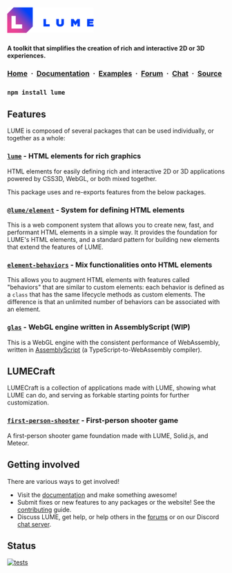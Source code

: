 <!-- # LUME -->

# <a href="//lume.io"><img src="./logo.svg" width="200" alt="LUME" title="LUME" /></a>

#### **A toolkit that simplifies the creation of rich and interactive 2D or 3D experiences.**

<h3>
  <a href="//lume.io">Home</a>&nbsp;&nbsp;·&nbsp;
  <a href="//lume.io/docs">Documentation</a>&nbsp;&nbsp;·&nbsp;
  <a href="//lume.io/docs/#/examples/hello3d">Examples</a>&nbsp;&nbsp;·&nbsp;
  <a href="//lume.community">Forum</a>&nbsp;&nbsp;·&nbsp;
  <a href="//discord.gg/PgeyevP">Chat</a>&nbsp;&nbsp;·&nbsp;
  <a href="//github.com/lume/lume">Source</a>
</h3>

### `npm install lume`

## Features

LUME is composed of several packages that can be used individually, or
together as a whole:

### [`lume`](./README.md) - HTML elements for rich graphics

HTML elements for easily defining rich and interactive 2D or 3D applications
powered by CSS3D, WebGL, or both mixed together.

This package uses and re-exports features from the below packages.

### [`@lume/element`](//github.com/lume/element) - System for defining HTML elements

This is a web component system that allows you to create new, fast, and
performant HTML elements in a simple way. It provides the foundation for
LUME's HTML elements, and a standard pattern for building new elements that
extend the features of LUME.

### [`element-behaviors`](//github.com/lume/element-behaviors) - Mix functionalities onto HTML elements

This allows you to augment HTML elements with features called "behaviors"
that are similar to custom elements: each behavior is defined as a `class`
that has the same lifecycle methods as custom elements. The difference is
that an unlimited number of behaviors can be associated with an element.

### [`glas`](//github.com/lume/glas) - WebGL engine written in AssemblyScript (WIP)

This is a WebGL engine with the consistent performance of WebAssembly, written
in [AssemblyScript](http://assemblyscript.org/) (a TypeScript-to-WebAssembly compiler).

## LUMECraft

LUMECraft is a collection of applications made with LUME, showing what LUME can do, and serving as forkable starting points for further customization.

### [`first-person-shooter`](//github.com/LUMECraft/first-person-shooter) - First-person shooter game

A first-person shooter game foundation made with LUME, Solid.js, and Meteor.

## Getting involved

There are various ways to get involved!

- Visit the [documentation](//lume.io/docs) and make something awesome!
- Submit fixes or new features to any packages or the website! See the
  [contributing](./CONTRIBUTING.md) guide.
- Discuss LUME, get help, or help others in the [forums](//lume.community) or
  on our Discord [chat server](//discord.gg/PgeyevP).

## Status

[![tests](https://github.com/lume/lume/actions/workflows/tests.yml/badge.svg)](https://github.com/lume/lume/actions/workflows/tests.yml)
